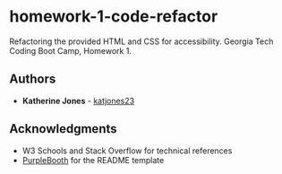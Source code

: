 # homework-1-code-refactor

Refactoring the provided HTML and CSS for accessibility.  Georgia Tech Coding Boot Camp, Homework 1.

## Authors

* **Katherine Jones** - [katjones23](https://github.com/katjones23)

## Acknowledgments

* W3 Schools and Stack Overflow for technical references
* [PurpleBooth](https://github.com/PurpleBooth) for the README template
